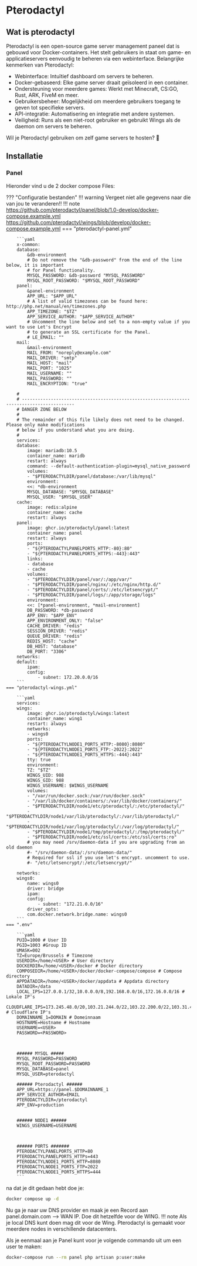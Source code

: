 # Pterodactyl

## Wat is pterodactyl
Pterodactyl is een open-source game server management paneel dat is gebouwd voor Docker-containers. Het stelt gebruikers in staat om game- en applicatieservers eenvoudig te beheren via een webinterface.
Belangrijke kenmerken van Pterodactyl:

- Webinterface: Intuïtief dashboard om servers te beheren.
- Docker-gebaseerd: Elke game server draait geïsoleerd in een container.
- Ondersteuning voor meerdere games: Werkt met Minecraft, CS:GO, Rust, ARK, FiveM en meer.
- Gebruikersbeheer: Mogelijkheid om meerdere gebruikers toegang te geven tot specifieke servers.
- API-integratie: Automatisering en integratie met andere systemen.
- Veiligheid: Runs als een niet-root gebruiker en gebruikt Wings als de daemon om servers te beheren.

Wil je Pterodactyl gebruiken om zelf game servers te hosten? 🚀

## Installatie

### Panel

Hieronder vind u de 2 docker compose Files:

??? "Configuratie bestanden"
    !!! warning
        Vergeet niet alle gegevens naar die van jou te veranderen!!
    !!! note
        https://github.com/pterodactyl/panel/blob/1.0-develop/docker-compose.example.yml
        https://github.com/pterodactyl/wings/blob/develop/docker-compose.example.yml
    === "pterodactyl-panel.yml"

        ```yaml
        x-common:
        database:
            &db-environment
            # Do not remove the "&db-password" from the end of the line below, it is important
            # for Panel functionality.
            MYSQL_PASSWORD: &db-password "MYSQL_PASSWORD"
            MYSQL_ROOT_PASSWORD: "$MYSQL_ROOT_PASSWORD"
        panel:
            &panel-environment
            APP_URL: "$APP_URL"
            # A list of valid timezones can be found here: http://php.net/manual/en/timezones.php
            APP_TIMEZONE: "$TZ"
            APP_SERVICE_AUTHOR: "$APP_SERVICE_AUTHOR"
            # Uncomment the line below and set to a non-empty value if you want to use Let's Encrypt
            # to generate an SSL certificate for the Panel.
            # LE_EMAIL: ""
        mail:
            &mail-environment
            MAIL_FROM: "noreply@example.com"
            MAIL_DRIVER: "smtp"
            MAIL_HOST: "mail"
            MAIL_PORT: "1025"
            MAIL_USERNAME: ""
            MAIL_PASSWORD: ""
            MAIL_ENCRYPTION: "true"

        #
        # ------------------------------------------------------------------------------------------
        # DANGER ZONE BELOW
        #
        # The remainder of this file likely does not need to be changed. Please only make modifications
        # below if you understand what you are doing.
        #
        services:
        database:
            image: mariadb:10.5
            container_name: maridb
            restart: always
            command: --default-authentication-plugin=mysql_native_password
            volumes:
            - "$PTERODACTYLDIR/panel/database:/var/lib/mysql"
            environment:
            <<: *db-environment
            MYSQL_DATABASE: "$MYSQL_DATABASE"
            MYSQL_USER: "$MYSQL_USER"
        cache:
            image: redis:alpine
            container_name: cache
            restart: always
        panel:
            image: ghcr.io/pterodactyl/panel:latest
            container_name: panel
            restart: always
            ports:
            - "${PTERODACTYLPANELPORTS_HTTP:-80}:80"
            - "${PTERODACTYLPANELPORTS_HTTPS:-443}:443"
            links:
            - database
            - cache
            volumes:
            - "$PTERODACTYLDIR/panel/var/:/app/var/"
            - "$PTERODACTYLDIR/panel/nginx/:/etc/nginx/http.d/"
            - "$PTERODACTYLDIR/panel/certs/:/etc/letsencrypt/"
            - "$PTERODACTYLDIR/panel/logs/:/app/storage/logs"
            environment:
            <<: [*panel-environment, *mail-environment]
            DB_PASSWORD: *db-password
            APP_ENV: "$APP_ENV"
            APP_ENVIRONMENT_ONLY: "false"
            CACHE_DRIVER: "redis"
            SESSION_DRIVER: "redis"
            QUEUE_DRIVER: "redis"
            REDIS_HOST: "cache"
            DB_HOST: "database"
            DB_PORT: "3306"
        networks:
        default:
            ipam:
            config:
                - subnet: 172.20.0.0/16
        ```
    === "pterodactyl-wings.yml"

        ```yaml
        services:
        wings:
            image: ghcr.io/pterodactyl/wings:latest
            container_name: wing1
            restart: always
            networks:
            - wings0
            ports:
            - "${PTERODACTYLNODE1_PORTS_HTTP:-8080}:8080"
            - "${PTERODACTYLNODE1_PORTS_FTP:-2022}:2022"
            - "${PTERODACTYLNODE1_PORTS_HTTPS:-444}:443"
            tty: true
            environment:
            TZ: "$TZ"
            WINGS_UID: 988
            WINGS_GID: 988
            WINGS_USERNAME: $WINGS_USERNAME
            volumes:
            - "/var/run/docker.sock:/var/run/docker.sock"
            - "/var/lib/docker/containers/:/var/lib/docker/containers/"
            - "$PTERODACTYLDIR/node1/etc/pterodactyl/:/etc/pterodactyl/"
            - "$PTERODACTYLDIR/node1/var/lib/pterodactyl/:/var/lib/pterodactyl/"
            - "$PTERODACTYLDIR/node1/var/log/pterodactyl/:/var/log/pterodactyl/"
            - "$PTERODACTYLDIR/node1/tmp/pterodactyl/:/tmp/pterodactyl/"
            - "$PTERODACTYLDIR/node1/etc/ssl/certs:/etc/ssl/certs:ro"
            # you may need /srv/daemon-data if you are upgrading from an old daemon
            #- "/srv/daemon-data/:/srv/daemon-data/"
            # Required for ssl if you use let's encrypt. uncomment to use.
            #- "/etc/letsencrypt/:/etc/letsencrypt/"

        networks:
        wings0:
            name: wings0
            driver: bridge
            ipam:
            config:
                - subnet: "172.21.0.0/16"
            driver_opts:
            com.docker.network.bridge.name: wings0
        ```
    === ".env"

        ```yaml
        PUID=1000 # User ID
        PGID=1003 #Group ID
        UMASK=002
        TZ=Europe/Brussels # Timezone
        USERDIR=/home/<USER> # User directory
        DOCKERDIR=/home/<USER>/docker # Docker directory
        COMPOSEDIR=/home/<USER>/docker/docker-compose/compose # Compose directory
        APPDATADIR=/home/<USER>/docker/appdata # Appdata directory
        DATADIR=/data
        LOCAL_IPS=127.0.0.1/32,10.0.0.0/8,192.168.0.0/16,172.16.0.0/16 # Lokale IP's
        CLOUDFLARE_IPS=173.245.48.0/20,103.21.244.0/22,103.22.200.0/22,103.31.4.0/22,141.101.64.0/18,108.162.192.0/18,190.93.240.0/20,188.114.96.0/20,197.234.240.0/22,198.41.128.0/17,162.158.0.0/15,104.16.0.0/13,104.24.0.0/14,172.64.0.0/13,131.0.72.0/22 # Cloudflare IP's
        DOMAINNAME_1=DOMAIN # Domeinnaam
        HOSTNAME=Hostname # Hostname
        USERNAME=<USER>
        PASSWORD=<PASSWORD>



        ###### MYSQL #####
        MYSQL_PASSWORD=PASSWORD
        MYSQL_ROOT_PASSWORD=PASSWORD
        MYSQL_DATABASE=panel
        MYSQL_USER=pterodactyl

        ###### Pterodactyl ######
        APP_URL=https://panel.$DOMAINNAME_1
        APP_SERVICE_AUTHOR=EMAIL
        PTERODACTYLDIR=/pterodactyl
        APP_ENV=production


        ###### NODE1 ######
        WINGS_USERNAME=USERNAME



        ###### PORTS #######
        PTERODACTYLPANELPORTS_HTTP=80
        PTERODACTYLPANELPORTS_HTTPs=443
        PTERODACTYLNODE1_PORTS_HTTP=8080
        PTERODACTYLNODE1_PORTS_FTP=2022
        PTERODACTYLNODE1_PORTS_HTTPS=444
        ``` 

na dat je dit gedaan hebt doe je:
```bash
docker compose up -d
```

Nu ga je naar uw DNS provider en maak je een Record aan panel.domain.com --> WAN IP.
Doe dit hetzelfde voor de WING.
!!! note
    Als je local DNS kunt doen mag dit voor de Wing.
    Pterodactyl is gemaakt voor meerdere nodes in verschillende datacenters.

Als je eenmaal aan je Panel kunt voor je volgende commando uit um een user te maken:
```bash
docker-compose run --rm panel php artisan p:user:make
```